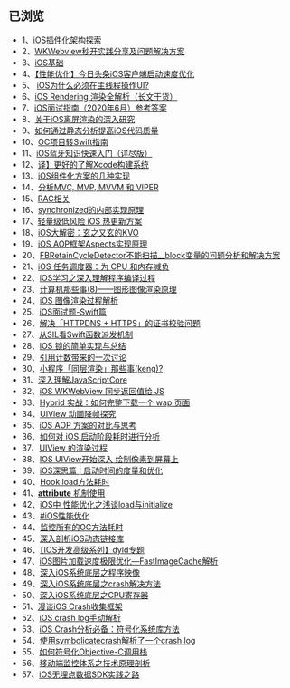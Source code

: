 

## 已浏览

* 1、[iOS插件化架构探索](https://mp.weixin.qq.com/s/QJ9YHX-Uy6lDIhJe_5wPGw)
* 2、[WKWebview秒开实践分享及问题解决方案](https://juejin.im/post/6887161842406260744)
* 3、[iOS基础](https://juejin.im/user/4371313963043661/posts)
* 4、[【性能优化】今日头条iOS客户端启动速度优化](https://www.jianshu.com/p/7096478ccbe7)
* 5、 [iOS为什么必须在主线程操作UI?](https://juejin.im/post/6844903763011076110)
* 6、[iOS Rendering 渲染全解析（长文干货）](https://juejin.im/post/6844904162765832206#heading-18)
* 7、[iOS面试指南（2020年6月）参考答案](https://mp.weixin.qq.com/s/n8d0WSQs0n0SlmxqdUU-jg)
* 8、[关于iOS离屏渲染的深入研究](https://zhuanlan.zhihu.com/p/72653360)
* 9、[如何通过静态分析提高iOS代码质量](https://juejin.im/post/6844904164552605709#heading-10)
* 10、[OC项目转Swift指南](https://juejin.im/post/6844904078166720520)
* 11、[iOS蓝牙知识快速入门（详尽版）](https://juejin.im/post/6844903824847536135)
* 12、[译】更好的了解Xcode构建系统](https://juejin.im/post/6844904200887861262)
* 13、[iOS组件化方案的几种实现](https://www.jianshu.com/p/2a7e2aa0748b)
* 14、[分析MVC, MVP, MVVM 和 VIPER](https://blog.csdn.net/weixin_40200876/article/details/87635190)
* 15、[RAC相关](https://www.jianshu.com/p/cd4031fbf8ff)
* 16、[synchronized的内部实现原理](http://yulingtianxia.com/blog/2015/11/01/More-than-you-want-to-know-about-synchronized/)
* 17、[轻量级低风险 iOS 热更新方案](https://mp.weixin.qq.com/s/2re_s3NmOvE9RXlbGQqGDA)
* 18、[iOS大解密：玄之又玄的KVO](https://mp.weixin.qq.com/s/0Yfb-FYorH5GZ3ZB6bMCUQ)
* 19、[iOS AOP框架Aspects实现原理](https://www.jianshu.com/p/2345cc034d6b)
* 20、[FBRetainCycleDetector不能扫描__block变量的问题分析和解决方案](https://developer.aliyun.com/article/66857)
* 21、[iOS 任务调度器：为 CPU 和内存减负](https://www.jianshu.com/p/f2a610c77d26)
* 22、[iOS学习之深入理解程序编译过程](https://juejin.im/post/6844903535050489869)
* 23、[计算机那些事(8)——图形图像渲染原理](http://chuquan.me/2018/08/26/graphics-rending-principle-gpu/)
* 24、[iOS 图像渲染过程解析](https://www.jianshu.com/p/6b9a5f16644b)
* 25、[iOS面试题-Swift篇](https://blog.csdn.net/olsQ93038o99S/article/details/107031322?utm_medium=distribute.pc_relevant.none-task-blog-title-6&spm=1001.2101.3001.4242)
* 26、[解决「HTTPDNS + HTTPS」的证书校验问题](https://kangzubin.com/httpdns-https/)
* 27、[从SIL看Swift函数派发机制](https://mp.weixin.qq.com/s/KvwFyc1X_anTt-DTw86u7Q)
* 28、[iOS 锁的简单实现与总结](https://www.jianshu.com/p/a33959324cc7?from=singlemessage)
* 29、[引用计数带来的一次讨论](https://www.jianshu.com/p/e3690f3e4675)
* 30、[小程序「同层渲染」那些事(keng)?](https://juejin.cn/post/6881502813105422349)
* 31、[深入理解JavaScriptCore](https://mp.weixin.qq.com/s/H5wBNAm93uPJDvCQCg0_cg9)
* 32、[iOS WKWebView 同步返回值给 JS](https://mp.weixin.qq.com/s/kKdNG40qbMHigwZIsJRyQQ)
* 33、[Hybrid 实战：如何完整下载一个 wap 页面](https://mp.weixin.qq.com/s/rR4lT0iPSStoHk2Kar8i9A)
* 34、[UIView 动画降帧探究](https://mp.weixin.qq.com/s/EcVrrT1M4mI4f4d2b3qV0Q)
* 35、[iOS AOP 方案的对比与思考](https://juejin.cn/post/6898192050512986126)
* 36、[如何对 iOS 启动阶段耗时进行分析](https://www.jianshu.com/p/c0c4f19d317f)
* 37、[UIView 的渲染过程](https://www.jianshu.com/p/365cf516dbcb)
* 38、[IOS UIView开始深入 绘制像素到屏幕上](https://www.cnblogs.com/alunchen/p/5614355.html)
* 39、[iOS深思篇 | 启动时间的度量和优化](https://www.cnblogs.com/feng9exe/p/12487662.html)
* 40、[Hook load方法耗时](https://github.com/tripleCC/Laboratory/tree/master/HookLoadMethods)
* 41、[__attribute__ 机制使用](https://www.jianshu.com/p/e2dfccc32c80)
* 42、[iOS中 性能优化之浅谈load与initialize](https://blog.csdn.net/Lea__DongYang/article/details/79702537)
* 43、[#iOS性能优化](https://mp.weixin.qq.com/mp/appmsgalbum?action=getalbum&__biz=MzI2NTAxMzg2MA==&scene=1&album_id=1569172435344637952&count=3#wechat_redirect)
* 44、[监控所有的OC方法耗时](https://juejin.cn/post/6844903875804135431)
* 45、[深入剖析iOS动态链接库](https://www.jianshu.com/p/1de663f64c05)
* 46、[【IOS开发高级系列】dyld专题](https://www.jianshu.com/p/5f337da8fbef)
* 47、[iOS图片加载速度极限优化—FastImageCache解析](https://note.youdao.com/ynoteshare1/index.html?id=c66e46ed804849833a3189952afcf2c0&type=note)
* 48、[深入iOS系统底层之程序映像](https://www.jianshu.com/p/3b83193ff851)
* 49、[深入iOS系统底层之crash解决方法](https://www.jianshu.com/p/cf0945f9c1f8)
* 50、[深入iOS系统底层之CPU寄存器](https://www.jianshu.com/p/6d7a57794122)
* 51、[漫谈iOS Crash收集框架](http://www.cocoachina.com/articles/12301)
* 52、[iOS crash log手动解析](https://www.jianshu.com/p/98038765743b)
* 53、[iOS Crash分析必备：符号化系统库方法](https://www.jianshu.com/p/f9eeeecff8d8)
* 54、[使用symbolicatecrash解析了一个crash log](https://www.jianshu.com/p/0a1c029e910f)
* 55、[如何符号化Objective-C调用栈](https://www.jianshu.com/p/3e5097a9be46)
* 56、[移动端监控体系之技术原理剖析](https://www.jianshu.com/p/8123fc17fe0e)
* 57、[iOS无埋点数据SDK实践之路](https://www.jianshu.com/p/69ce01e15042)
